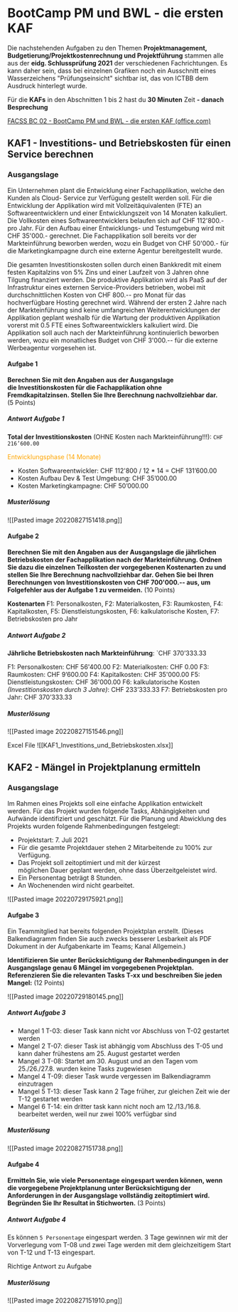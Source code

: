 # BootCamp PM und BWL - die ersten KAF

Die nachstehenden Aufgaben zu den Themen **Projektmanagement, Budgetierung/Projektkostenrechnung und Projektführung** stammen alle aus der **eidg. Schlussprüfung 2021** der verschiedenen Fachrichtungen. Es kann daher sein, dass bei einzelnen Grafiken noch ein Ausschnitt eines Wasserzeichens "Prüfungseinsicht" sichtbar ist, das von ICTBB dem Ausdruck hinterlegt wurde.  
  
Für die **KAFs** in den Abschnitten 1 bis 2 hast du **30 Minuten** Zeit **- danach Besprechung**

[FACSS BC 02 - BootCamp PM und BWL - die ersten KAF (office.com)](https://forms.office.com/pages/responsepage.aspx?id=KD8PHtdlokW6B_SGKKJ1dH4d0fqCZT1LhCGBv9QciOtUOUk0MEFXM0JSQVA2UTFJMFdWRVdVUDU3NS4u)

## KAF1 - Investitions- und Betriebskosten für einen Service berechnen

### Ausgangslage
Ein Unternehmen plant die Entwicklung einer Fachapplikation, welche den Kunden als Cloud- Service zur Verfügung gestellt werden soll. Für die Entwicklung der Applikation wird mit Vollzeitäquivalenten (FTE) an Softwareentwicklern und einer Entwicklungszeit von 14 Monaten kalkuliert. Die Vollkosten eines Softwareentwicklers belaufen sich auf CHF 112'800.- pro Jahr. Für den Aufbau einer Entwicklungs- und Testumgebung wird mit CHF 35'000.- gerechnet. Die Fachapplikation soll bereits vor der Markteinführung beworben werden, wozu ein Budget von CHF 50'000.- für die Marketingkampagne durch eine externe Agentur bereitgestellt wurde.   
  
Die gesamten Investitionskosten sollen durch einen Bankkredit mit einem festen Kapitalzins von 5% Zins und einer Laufzeit von 3 Jahren ohne Tilgung finanziert werden. Die produktive Applikation wird als PaaS auf der Infrastruktur eines externen Service-Providers betrieben, wobei mit durchschnittlichen Kosten von CHF 800.-- pro Monat für das hochverfügbare Hosting gerechnet wird. Während der ersten 2 Jahre nach der Markteinführung sind keine umfangreichen Weiterentwicklungen der Applikation geplant weshalb für die Wartung der produktiven Applikation vorerst mit 0.5 FTE eines Softwareentwicklers kalkuliert wird. Die Applikation soll auch nach der Markteinführung kontinuierlich beworben werden, wozu ein monatliches Budget von CHF 3'000.-- für die externe Werbeagentur vorgesehen ist.

#### Aufgabe 1
**Berechnen Sie mit den Angaben aus der Ausgangslage die Investitionskosten für die Fachapplikation ohne Fremdkapitalzinsen. Stellen Sie Ihre Berechnung nachvollziehbar dar.**  
(5 Points)

##### Antwort Aufgabe 1
**Total der Investitionskosten** (OHNE Kosten nach Markteinführung!!!): `CHF 216’600.00` 

<span style="color:orange">Entwicklungsphase (14 Monate)</span>
- Kosten Softwareentwickler: CHF 112'800 / 12 * 14 = CHF 131’600.00
- Kosten Aufbau Dev & Test Umgebung: CHF 35’000.00
- Kosten Marketingkampagne: CHF 50’000.00

##### Musterlösung
![[Pasted image 20220827151418.png]]

#### Aufgabe 2
**Berechnen Sie mit den Angaben aus der Ausgangslage die jährlichen Betriebskosten der Fachapplikation nach der Markteinführung. Ordnen Sie dazu die einzelnen Teilkosten der vorgegebenen Kostenarten zu und stellen Sie Ihre Berechnung nachvollziehbar dar. Gehen Sie bei Ihren Berechnungen von Investitionskosten von CHF 700'000.-- aus, um Folgefehler aus der Aufgabe 1 zu vermeiden.**  (10 Points)

**Kostenarten**
F1: Personalkosten, F2: Materialkosten, F3: Raumkosten, F4: Kapitalkosten, F5: Dienstleistungskosten, F6: kalkulatorische Kosten, F7: Betriebskosten pro Jahr

##### Antwort Aufgabe 2
**Jährliche Betriebskosten nach Markteinführung**: `CHF 370’333.33

F1: Personalkosten: CHF 56'400.00
F2: Materialkosten: CHF 0.00
F3: Raumkosten: CHF 9’600.00
F4: Kapitalkosten: CHF 35'000.00
F5: Dienstleistungskosten: CHF 36'000.00
F6: kalkulatorische Kosten *(Investitionskosten durch 3 Jahre)*: CHF 233’333.33
F7: Betriebskosten pro Jahr: CHF 370’333.33 

##### Musterlösung
![[Pasted image 20220827151546.png]]

Excel File
![[KAF1_Investitions_und_Betriebskosten.xlsx]]

## KAF2 - Mängel in Projektplanung ermitteln

### Ausgangslage
  
Im Rahmen eines Projekts soll eine einfache Applikation entwickelt werden. Für das Projekt wurden folgende Tasks, Abhängigkeiten und Aufwände identifiziert und geschätzt. Für die Planung und Abwicklung des Projekts wurden folgende Rahmenbedingungen festgelegt:

- Projektstart: 7. Juli 2021
- Für die gesamte Projektdauer stehen 2 Mitarbeitende zu 100% zur Verfügung.
- Das Projekt soll zeitoptimiert und mit der kürzest möglichen Dauer geplant werden, ohne dass Überzeitgeleistet wird.
- Ein Personentag beträgt 8 Stunden.
- An Wochenenden wird nicht gearbeitet.

![[Pasted image 20220729175921.png]]

#### Aufgabe 3
Ein Teammitglied hat bereits folgenden Projektplan erstellt. (Dieses Balkendiagramm finden Sie auch zwecks besserer Lesbarkeit als PDF Dokument in der Aufgabenkarte im Teams; Kanal Allgemein.)  
  
**Identifizieren Sie unter Berücksichtigung der Rahmenbedingungen in der Ausgangslage genau 6 Mängel im vorgegebenen Projektplan. Referenzieren Sie die relevanten Tasks T-xx und beschreiben Sie jeden Mangel:**  (12 Points)

![[Pasted image 20220729180145.png]]

##### Antwort Aufgabe 3
- Mangel 1
  T-03: dieser Task kann nicht vor Abschluss von T-02 gestartet werden
- Mangel 2
  T-07: dieser Task ist abhängig vom Abschluss des T-05 und kann daher frühestens am 25. August gestartet werden
- Mangel 3
  T-08: Startet am 30. August und an den Tagen vom 25./26./27.8. wurden keine Tasks zugewiesen
- Mangel 4
  T-09: dieser Task wurde vergessen im Balkendiagramm einzutragen
- Mangel 5
  T-13: dieser Task kann 2 Tage früher, zur gleichen Zeit wie der T-12 gestartet werden
- Mangel 6
  T-14: ein dritter task kann nicht noch am 12./13./16.8. bearbeitet werden, weil nur zwei 100% verfügbar sind

##### Musterlösung
![[Pasted image 20220827151738.png]]

#### Aufgabe 4
**Ermitteln Sie, wie viele Personentage eingespart werden können, wenn die vorgegebene Projektplanung unter Berücksichtigung der Anforderungen in der Ausgangslage vollständig zeitoptimiert wird. Begründen Sie Ihr Resultat in Stichworten.** (3 Points)

##### Antwort Aufgabe 4
Es können `5 Personentage` eingespart werden. 3 Tage gewinnen wir mit der Vorverlegung vom T-08 und zwei Tage werden mit dem gleichzeitigem Start von T-12 und T-13 eingespart.

Richtige Antwort zu Aufgabe

##### Musterlösung
![[Pasted image 20220827151910.png]]

